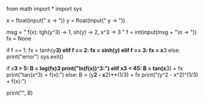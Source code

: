 from math import *
import sys

x = float(input(" x -> "))
y = float(input(" y -> "))

msg = " f(x): tgh(y^3) -> 1, sh(y) -> 2, x^3 -> 3 "
f = int(input(msg + "\n -> ")) 
fx = None

if f == 1:
    fx = tanh(y**3)
elif f == 2:
    fx = sinh(y)
elif f == 3:
    fx = x**3
else:
    print("error")
    sys.exit()  

if x**3 > 5:
    B = log(fx)**3
    print("ln(f(x))^3:")
elif x**3 < 45:
    B = tan(x**3) + fx
    print("tan(x^3) + f(x):")
else:
    B = (y**2 - x**2)**(1/3) + fx
    print("(y^2 - x^2)^(1/3) + f(x):")

print("", B)
